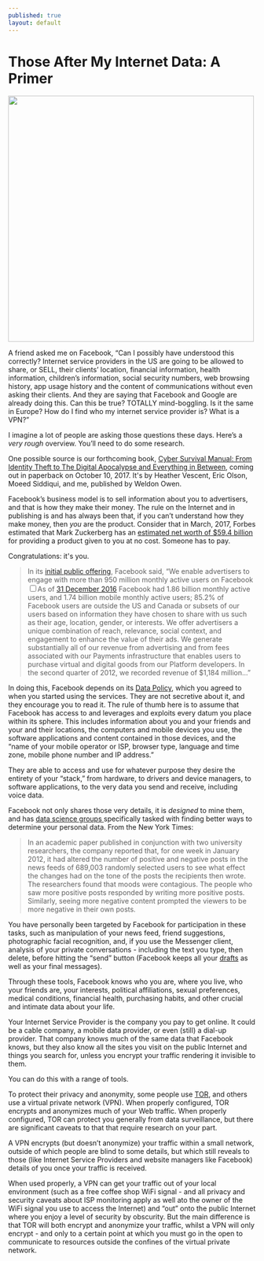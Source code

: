 ```yaml
---
published: true
layout: default
---
```

<h1>Those After My Internet Data: A Primer</h1>
<p><img class="right" width="500px" src="https://nselby.github.io/assets/img/facebook-user.png" /></p>

A friend asked me on Facebook, “Can I possibly have understood this correctly? Internet service providers in the US are going to be allowed to share, or SELL, their clients’ location, financial information, health information, children’s information, social security numbers, web browsing history, app usage history and the content of communications without even asking their clients. And they are saying that Facebook and Google are already doing this. Can this be true? TOTALLY mind-boggling. Is it the same in Europe? How do I find who my internet service provider is? What is a VPN?”

I imagine a lot of people are asking those questions these days. Here’s a <em>very rough</em> overview. You’ll need to do some research. 

One possible source is our forthcoming book, <a href="https://www.amazon.com/Cyber-Survival-Manual-Apocalypse-Everything/dp/1681881756/ref=sr_1_2" target="_blank">Cyber Survival Manual: From Identity Theft to The Digital Apocalypse and Everything in Between</a>, coming out in paperback on October 10, 2017. It's by Heather Vescent, Eric Olson, Moeed Siddiqui, and me, published by Weldon Owen. 

Facebook’s business model is to sell information about you to advertisers, and that is how they make their money. The rule on the Internet and in publishing is and has always been that, if you can’t understand how they make money, then <em>you</em> are the product. Consider that in March, 2017, Forbes estimated that Mark Zuckerberg has an <a href="https://www.forbes.com/profile/mark-zuckerberg/" target="_blank">estimated net worth of $59.4 billion</a> for providing a product given to you at no cost. Someone has to pay.

Congratulations: it's you.

<blockquote>In its <a href="https://www.sec.gov/Archives/edgar/data/1326801/000119312512325997/d371464d10q.htm" target="_blank">initial public offering</a>, Facebook said, “We enable advertisers to engage with more than 950 million monthly active users on Facebook<label for="sn-demo" class="margin-toggle sidenote-number"></label><input type="checkbox" id="sn-demo" class="margin-toggle"/><span class="sidenote">As of <a href="https://newsroom.fb.com/Company-Info/" target="_blank">31 December 2016</a> Facebook had 1.86 billion monthly active users, and 1.74 billion mobile monthly active users; 85.2% of Facebook users are outside the US and Canada</span> or subsets of our users based on information they have chosen to share with us such as their age, location, gender, or interests. We offer advertisers a unique combination of reach, relevance, social context, and engagement to enhance the value of their ads. We generate substantially all of our revenue from advertising and from fees associated with our Payments infrastructure that enables users to purchase virtual and digital goods from our Platform developers. In the second quarter of 2012, we recorded revenue of $1,184 million...”</blockquote>

In doing this, Facebook depends on its <a href="https://www.facebook.com/about/privacy/" target="_blank">Data Policy</a>, which you agreed to when you started using the services. They are not secretive about it, and they encourage you to read it. The rule of thumb here is to assume that Facebook has access to and leverages and exploits every datum you place within its sphere. This includes information about you and your friends and your and their locations, the computers and mobile devices you use, the software applications and content contained in those devices, and the “name of your mobile operator or ISP, browser type, language and time zone, mobile phone number and IP address.” 

They are able to access and use for whatever purpose they desire the entirety of your “stack,” from hardware, to drivers and device managers, to software applications, to the very data you send and receive, including voice data. 

Facebook not only shares those very details, it is <em>designed</em> to mine them, and has <a href="https://www.nytimes.com/2014/06/30/technology/facebook-tinkers-with-users-emotions-in-news-feed-experiment-stirring-outcry.html" target="_blank"> data science groups </a> specifically tasked with finding better ways to determine your personal data. From the New York Times:
<blockquote>In an academic paper published in conjunction with two university researchers, the company reported that, for one week in January 2012, it had altered the number of positive and negative posts in the news feeds of 689,003 randomly selected users to see what effect the changes had on the tone of the posts the recipients then wrote. The researchers found that moods were contagious. The people who saw more positive posts responded by writing more positive posts. Similarly, seeing more negative content prompted the viewers to be more negative in their own posts.</blockquote>

You have personally been targeted by Facebook for participation in these tasks, such as manipulation of your news feed, friend suggestions, photographic facial recognition, and, if you use the Messenger client, analysis of your private conversations - including the text you type, then delete, before hitting the “send” button (Facebook keeps all your <a href="http://www.slate.com/articles/technology/future_tense/2013/12/facebook_self_censorship_what_happens_to_the_posts_you_don_t_publish.html" target="_blank">drafts</a> as well as your final messages).

Through these tools, Facebook knows who you are, where you live, who your friends are, your interests, political affiliations, sexual preferences, medical conditions, financial health, purchasing habits, and other crucial and intimate data about your life. 

Your Internet Service Provider is the company you pay to get online. It could be a cable company, a mobile data provider, or even (still) a dial-up provider. That company knows much of the same data that Facebook knows, but they also know all the sites you visit on the public Internet and things you search for, unless you encrypt your traffic rendering it invisible to them. 

You can do this with a range of tools. 

To protect their privacy and anonymity, some people use <a href="https://torproject.org" target="_blank">TOR</a>, and others use a virtual private network (VPN). When properly configured, TOR encrypts and anonymizes much of your Web traffic. When properly configured, TOR can protect you generally from data surveillance, but there are significant caveats to that that require research on your part. 

A VPN encrypts (but doesn’t anonymize) your traffic within a small network, outside of which people are blind to some details, but which still reveals to those (like Internet Service Providers and website managers like Facebook) details of you once your traffic is received. 

When used properly, a VPN can get your traffic out of your local environment (such as a free coffee shop WiFi signal - and all privacy and security caveats about ISP monitoring apply as well ato the owner of the WiFi signal you use to access the Internet) and “out” onto the public Internet where you enjoy a level of security by obscurity. But the main difference is that TOR will both encrypt and anonymize your traffic, whilst a VPN will only encrypt - and only to a certain point at which you must go in the open to communicate to resources outside the confines of the virtual private network.  
